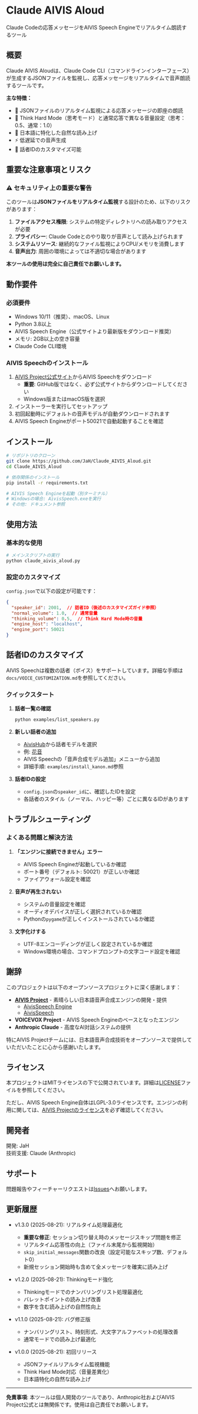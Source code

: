 # Claude AIVIS Aloud

Claude Codeの応答メッセージをAIVIS Speech Engineでリアルタイム朗読するツール

## 概要

Claude AIVIS Aloudは、Claude Code CLI（コマンドラインインターフェース）が生成するJSONファイルを監視し、応答メッセージをリアルタイムで音声朗読するツールです。

**主な特徴：**
- 📝 JSONファイルのリアルタイム監視による応答メッセージの即座の朗読
- 🧠 Think Hard Mode（思考モード）と通常応答で異なる音量設定（思考：0.5、通常：1.0）
- 🎯 日本語に特化した自然な読み上げ
- ⚡ 低遅延での音声生成
- 🔧 話者IDのカスタマイズ可能

## 重要な注意事項とリスク

### ⚠️ セキュリティ上の重要な警告

このツールは**JSONファイルをリアルタイム監視**する設計のため、以下のリスクがあります：

1. **ファイルアクセス権限**: システムの特定ディレクトリへの読み取りアクセスが必要
2. **プライバシー**: Claude Codeとのやり取りが音声として読み上げられます
3. **システムリソース**: 継続的なファイル監視によりCPU/メモリを消費します
4. **音声出力**: 周囲の環境によっては不適切な場合があります

**本ツールの使用は完全に自己責任でお願いします。**

## 動作要件

### 必須要件
- Windows 10/11（推奨）、macOS、Linux
- Python 3.8以上
- AIVIS Speech Engine（公式サイトより最新版をダウンロード推奨）
- メモリ: 2GB以上の空き容量
- Claude Code CLI環境

### AIVIS Speechのインストール

1. [AIVIS Project公式サイト](https://aivis-project.com/)からAIVIS Speechをダウンロード
   - **重要**: GitHub版ではなく、必ず公式サイトからダウンロードしてください
   - Windows版またはmacOS版を選択
2. インストーラーを実行してセットアップ
3. 初回起動時にデフォルトの音声モデルが自動ダウンロードされます
4. AIVIS Speech Engineがポート50021で自動起動することを確認

## インストール

```bash
# リポジトリのクローン
git clone https://github.com/JaH/Claude_AIVIS_Aloud.git
cd Claude_AIVIS_Aloud

# 依存関係のインストール
pip install -r requirements.txt

# AIVIS Speech Engineを起動（別ターミナル）
# Windowsの場合: AivisSpeech.exeを実行
# その他: ドキュメント参照
```

## 使用方法

### 基本的な使用

```bash
# メインスクリプトの実行
python claude_aivis_aloud.py
```

### 設定のカスタマイズ

`config.json`で以下の設定が可能です：

```json
{
  "speaker_id": 2001,  // 話者ID（後述のカスタマイズガイド参照）
  "normal_volume": 1.0,  // 通常音量
  "thinking_volume": 0.5,  // Think Hard Mode時の音量
  "engine_host": "localhost",
  "engine_port": 50021
}
```

## 話者IDのカスタマイズ

AIVIS Speechは複数の話者（ボイス）をサポートしています。詳細な手順は`docs/VOICE_CUSTOMIZATION.md`を参照してください。

### クイックスタート

1. **話者一覧の確認**
   ```bash
   python examples/list_speakers.py
   ```

2. **新しい話者の追加**
   - [AivisHub](https://hub.aivis-project.com/)から話者モデルを選択
   - 例: [花音](https://hub.aivis-project.com/aivm-models/a670e6b8-0852-45b2-8704-1bc9862f2fe6)
   - AIVIS Speechの「音声合成モデル追加」メニューから追加
   - 詳細手順: `examples/install_kanon.md`参照

3. **話者IDの設定**
   - `config.json`の`speaker_id`に、確認したIDを設定
   - 各話者のスタイル（ノーマル、ハッピー等）ごとに異なるIDがあります

## トラブルシューティング

### よくある問題と解決方法

1. **「エンジンに接続できません」エラー**
   - AIVIS Speech Engineが起動しているか確認
   - ポート番号（デフォルト: 50021）が正しいか確認
   - ファイアウォール設定を確認

2. **音声が再生されない**
   - システムの音量設定を確認
   - オーディオデバイスが正しく選択されているか確認
   - Pythonの`pygame`が正しくインストールされているか確認

3. **文字化けする**
   - UTF-8エンコーディングが正しく設定されているか確認
   - Windows環境の場合、コマンドプロンプトの文字コード設定を確認

## 謝辞

このプロジェクトは以下のオープンソースプロジェクトに深く感謝します：

- **[AIVIS Project](https://github.com/Aivis-Project)** - 素晴らしい日本語音声合成エンジンの開発・提供
  - [AivisSpeech Engine](https://github.com/Aivis-Project/AivisSpeech-Engine)
  - [AivisSpeech](https://github.com/Aivis-Project/AivisSpeech)
- **VOICEVOX Project** - AIVIS Speech Engineのベースとなったエンジン
- **Anthropic Claude** - 高度なAI対話システムの提供

特にAIVIS Projectチームには、日本語音声合成技術をオープンソースで提供していただいたことに心から感謝いたします。

## ライセンス

本プロジェクトはMITライセンスの下で公開されています。詳細は[LICENSE](LICENSE)ファイルを参照してください。

ただし、AIVIS Speech Engine自体はLGPL-3.0ライセンスです。エンジンの利用に関しては、[AIVIS Projectのライセンス](https://github.com/Aivis-Project/AivisSpeech-Engine/blob/master/LICENSE)を必ず確認してください。

## 開発者

開発: JaH  
技術支援: Claude (Anthropic)

## サポート

問題報告やフィーチャーリクエストは[Issues](https://github.com/JaH/Claude_AIVIS_Aloud/issues)へお願いします。

## 更新履歴

- v1.3.0 (2025-08-21): リアルタイム処理最適化
  - **重要な修正**: セッション切り替え時のメッセージスキップ問題を修正
  - リアルタイム応答性の向上（ファイル末尾から監視開始）
  - `skip_initial_messages`関数の改良（設定可能なスキップ数、デフォルト0）
  - 新規セッション開始時も含めて全メッセージを確実に読み上げ

- v1.2.0 (2025-08-21): Thinkingモード強化
  - Thinkingモードでのナンバリングリスト処理最適化
  - バレットポイントの読み上げ改善
  - 数字を含む読み上げの自然性向上

- v1.1.0 (2025-08-21): バグ修正版
  - ナンバリングリスト、時刻形式、大文字アルファベットの処理改善
  - 通常モードでの読み上げ最適化

- v1.0.0 (2025-08-21): 初回リリース
  - JSONファイルリアルタイム監視機能
  - Think Hard Mode対応（音量差異化）
  - 日本語特化の自然な読み上げ

---

**免責事項**: 本ツールは個人開発のツールであり、Anthropic社およびAIVIS Project公式とは無関係です。使用は自己責任でお願いします。
